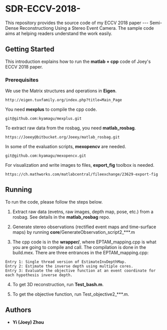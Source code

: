 # SDR-ECCV-2018-
This repository provides the source code of my ECCV 2018 paper --- Semi-Dense Reconstructiong Using a Stereo Event Camera. The sample code aims at helping readers understand the work easily.

## Getting Started

This introduction explains how to run the **matlab + cpp** code of Joey's ECCV 2018 paper.

### Prerequisites

We use the Matrix structures and operations in **Eigen**.

```
http://eigen.tuxfamily.org/index.php?title=Main_Page
```

You need **mexplus** to compile the cpp code.

```
git@github.com:kyamagu/mexplus.git
```

To extract raw data from the rosbag, you need **matlab_rosbag**.

```
https://Joeey@bitbucket.org/Joeey/matlab_rosbag.git
```

In some of the evaluation scripts, **mexopencv** are needed.

```
git@github.com:kyamagu/mexopencv.git
```

For visualization and write images to files, **export_fig** toolbox is needed.

```
https://ch.mathworks.com/matlabcentral/fileexchange/23629-export-fig
```

## Running

To run the code, please follow the steps below.

1. Extract raw data (evetns, raw images, depth map, pose, etc.) from a rosbag. See details in the **matlab_rosbag** repo.

2. Generate stereo observations (rectified event maps and time-surface maps) by running **core**/GenerateObservation_script2_***.m

3. The cpp code is in the **wrapper/**, where EPTAM_mapping.cpp is what you are going to compile and call. The compilation is done in the build.mex. There are three entrances in the EPTAM_mapping.cpp:
```
Entry 1: Single thread version of EstimateInvDepthMap.
Entry 2: Estimate the inverse depth using multiple cores.
Entry 3: Evaluate the objective function at an event coordinate for each hypothesis inverse depth.
```

4. To get 3D reconstruction, run **Test_bash.m**.

5. To get the objective function, run Test_objective2_***.m.

## Authors

* **Yi (Joey) Zhou**

